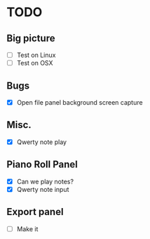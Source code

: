 # TODO

## Big picture

- [ ] Test on Linux
- [ ] Test on OSX

## Bugs

- [x] Open file panel background screen capture

## Misc.

- [x] Qwerty note play

## Piano Roll Panel

- [x] Can we play notes?
- [x] Qwerty note input

## Export panel

- [ ] Make it